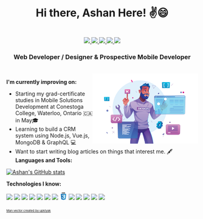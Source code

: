 <!-- Your title -->
<h1 align="center">Hi there, Ashan Here! ✌️😄</h1>
<p align="center"><br/>
   <a href="https://linkedin.com/in/ashanub">
    <img src="https://img.shields.io/badge/-LinkedIn-informational?style=flat&logo=Linkedin&logoColor=white">
  </a>
  
  <a href="https://instagram.com/l____o_0____l/">
    <img src="https://img.shields.io/badge/-Instagram-c13584?style=flat&labelColor=c13584&logo=instagram&logoColor=white">
  </a>
  
  <a href="https://www.twitter.com/ashanub/">
    <img src="https://img.shields.io/badge/-Twitter-blue?style=flat&labelColor=blue&logo=twitter&logoColor=white">
  </a>
  
  <a href="mailto:ashanudayanga@gmail.com">
    <img src="https://img.shields.io/badge/-Gmail-c14438?style=flat&logo=Gmail&logoColor=white">
  </a>
  
  <a href="mailto:ashanudayanga@gmail.com">
    <img src="https://img.shields.io/badge/-Codepen-c14438?style=flat&logo=Codepen&logoColor=white">
  </a>
</p>

<h3 align="center">Web Developer / Designer & Prospective Mobile Developer</h3>
<br>

<!-- Any image aligned to the right. Beware the width -->
<img width="55%" align="right" alt="Github" src="./graphics/bg-graphic.png" />


<!-- Talking about you -->
**I'm currently improving on:**

-  Starting my grad-certificate studies in Mobile Solutions Development at Conestoga College, Waterloo, Ontario 🇨🇦 in May🎓 
-  Learning to build a CRM system using Node.js, Vue.js, MongoDB & GraphQL 💻
-  Want to start writing blog articles on things that interest me. 🖋️
**Languages and Tools:** 


[![Ashan's GitHub stats](https://github-readme-stats.vercel.app/api?username=ashanub&hide=stars&count_private=true&theme=gruvbox)](https://github.com/anuraghazra/github-readme-stats)

<p>
   
   **Technologies I know:**

  
  <!-- Your languages and tools. Be careful with the alignment. 
  You can use this sites to get logos: https://www.vectorlogo.zone or https://simpleicons.org/
  -->
  <code><img height="20" src="https://upload.vectorlogo.zone/logos/javascript/images/239ec8a4-163e-4792-83b6-3f6d96911757.svg"></code>
   <code><img height="20" src="https://www.vectorlogo.zone/logos/vuejs/vuejs-icon.svg"></code>
   <code><img height="20" src="https://www.vectorlogo.zone/logos/w3_html5/w3_html5-icon.svg"></code>
   <code><img height="20" src="https://www.vectorlogo.zone/logos/sass-lang/sass-lang-icon.svg"></code>
   <code><img height="20" src="https://www.vectorlogo.zone/logos/php/php-icon.svg"></code> 
   <code><img height="20" src="https://www.vectorlogo.zone/logos/getbootstrap/getbootstrap-icon.svg"></code> 
   <code><img height="20" src="https://raw.githubusercontent.com/gilbarbara/logos/e0babf54f7ac9127942111bf177f549b709a60be/logos/bulma.svg"></code> 
   <code><img height="20" src="https://raw.githubusercontent.com/github/explore/80688e429a7d4ef2fca1e82350fe8e3517d3494d/topics/css/css.png"></code> 
   <code><img height="20" src="https://www.vectorlogo.zone/logos/gridsome/gridsome-icon.svg"></code> 
   <code><img height="20" src="https://www.vectorlogo.zone/logos/jquery/jquery-vertical.svg"></code> 
   <code><img height="20" src="https://www.vectorlogo.zone/logos/mysql/mysql-official.svg"></code> 
   <code><img height="20" src="https://www.vectorlogo.zone/logos/graphql/graphql-icon.svg"></code> 
   <code><img height="20" src="https://www.vectorlogo.zone/logos/mongodb/mongodb-icon.svg"></code> 
  <br />
</p>


<a href='https://www.freepik.com/vectors/man' style="font-size: 8px">Man vector created by upklyak</a>


[github]: https://github.com/ashanub
[twitter]: https://twitter.com/ashanub
[instagram]: https://instagram.com/l____o_0____l/
[linkedin]: https://linkedin.com/in/ashanub
[email]: mailto:ashanudayanga@gmail.com

